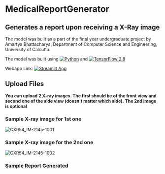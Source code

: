 # MedicalReportGenerator

## Generates a report upon receiving a X-Ray image

The model was built as a part of the final year undergraduate project by Amartya Bhattacharya, Department of Computer Science and Engineering, 
University of Calcutta.


The model was built using [![Python](https://img.shields.io/pypi/pyversions/tensorflow.svg?style=plastic)](https://badge.fury.io/py/tensorflow) and [![TensorFlow 2.8](https://img.shields.io/badge/TensorFlow-2.8-FF6F00?logo=tensorflow)](https://github.com/tensorflow/tensorflow/releases/tag/v2.8.0) 

Webapp Link:
[![Streamlit App](https://static.streamlit.io/badges/streamlit_badge_black_white.svg)](https://share.streamlit.io/amartyacodes/medicalreportgenerator/main/final.py)

## Upload Files 
**You can upload 2 X-ray images. The first should be of the front view and second one of the side view (doesn't matter which side).**
**The 2nd image is optional**

### Sample X-ray image for 1st one
![CXR54_IM-2145-1001](https://user-images.githubusercontent.com/44440114/170045262-2979f0f1-6d06-45f8-9c49-4f74f86fd164.png)
### Sample X-ray image for the 2nd one 
![CXR54_IM-2145-1002](https://user-images.githubusercontent.com/44440114/170045320-6531b1a2-30fe-4135-a06c-171af8a85c6c.png)

### Sample Report Generated 
